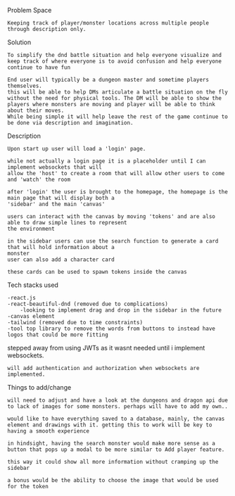 Problem Space

    Keeping track of player/monster locations across multiple people through description only.

Solution

    To simplify the dnd battle situation and help everyone visualize and keep track of where everyone is to avoid confusion and help everyone continue to have fun

    End user will typically be a dungeon master and sometime players themselves.
    this will be able to help DMs articulate a battle situation on the fly without the need for physical tools. The DM will be able to show the players where monsters are moving and player will be able to think about their moves.
    While being simple it will help leave the rest of the game continue to be done via description and imagination.

Description

    Upon start up user will load a 'login' page.

    while not actually a login page it is a placeholder until I can implement websockets that will
    allow the 'host' to create a room that will allow other users to come and 'watch' the room

    after 'login' the user is brought to the homepage, the homepage is the main page that will display both a
    'sidebar' and the main 'canvas'

    users can interact with the canvas by moving 'tokens' and are also able to draw simple lines to represent
    the environment

    in the sidebar users can use the search function to generate a card that will hold information about a
    monster
    user can also add a character card

    these cards can be used to spawn tokens inside the canvas

Tech stacks used

    -react.js
    -react-beautiful-dnd (removed due to complications)
        -looking to implement drag and drop in the sidebar in the future
    -canvas element
    -tailwind (removed due to time constraints)
    -tool top library to remove the words from buttons to instead have logos that could be more fitting

stepped away from using JWTs as it wasnt needed until i implement websockets.

    will add authentication and authorization when websockets are implemented.

Things to add/change

    will need to adjust and have a look at the dungeons and dragon api due to lack of images for some monsters. perhaps will have to add my own..

    would like to have everything saved to a database, mainly, the canvas element and drawings with it. getting this to work will be key to having a smooth experience

    in hindsight, having the search monster would make more sense as a button that pops up a modal to be more similar to Add player feature.

    this way it could show all more information without cramping up the sidebar

    a bonus would be the ability to choose the image that would be used for the token
